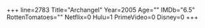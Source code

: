 +++
line=2783
Title="Archangel"
Year=2005
Age=""
IMDb="6.5"
RottenTomatoes=""
Netflix=0
Hulu=1
PrimeVideo=0
Disney=0
+++

